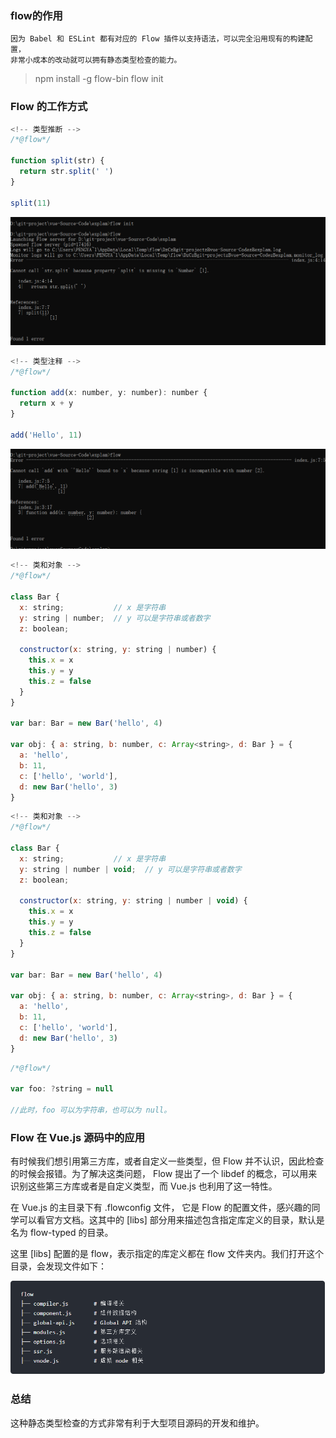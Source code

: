 ### flow的作用
	因为 Babel 和 ESLint 都有对应的 Flow 插件以支持语法，可以完全沿用现有的构建配置，
	非常小成本的改动就可以拥有静态类型检查的能力。
	
	

>npm install -g flow-bin
>flow init


### Flow 的工作方式

```javascript
<!-- 类型推断 -->
/*@flow*/

function split(str) {
  return str.split(' ')
}

split(11)
```

![flow执行图片](./img/flow.png)


```javascript
<!-- 类型注释 -->
/*@flow*/

function add(x: number, y: number): number {
  return x + y
}

add('Hello', 11)
```

![flow执行图片](./img/flow2.png)

```javascript
<!-- 类和对象 -->
/*@flow*/

class Bar {
  x: string;           // x 是字符串
  y: string | number;  // y 可以是字符串或者数字
  z: boolean;

  constructor(x: string, y: string | number) {
    this.x = x
    this.y = y
    this.z = false
  }
}

var bar: Bar = new Bar('hello', 4)

var obj: { a: string, b: number, c: Array<string>, d: Bar } = {
  a: 'hello',
  b: 11,
  c: ['hello', 'world'],
  d: new Bar('hello', 3)
}

```

```javascript
<!-- 类和对象 -->
/*@flow*/

class Bar {
  x: string;           // x 是字符串
  y: string | number | void;  // y 可以是字符串或者数字
  z: boolean;

  constructor(x: string, y: string | number | void) {
    this.x = x
    this.y = y
    this.z = false
  }
}

var bar: Bar = new Bar('hello', 4)

var obj: { a: string, b: number, c: Array<string>, d: Bar } = {
  a: 'hello',
  b: 11,
  c: ['hello', 'world'],
  d: new Bar('hello', 3)
}

```

```javascript
/*@flow*/

var foo: ?string = null

//此时，foo 可以为字符串，也可以为 null。
```

### Flow 在 Vue.js 源码中的应用
有时候我们想引用第三方库，或者自定义一些类型，但 Flow 并不认识，因此检查的时候会报错。为了解决这类问题，
Flow 提出了一个 libdef 的概念，可以用来识别这些第三方库或者是自定义类型，而 Vue.js 也利用了这一特性。

在 Vue.js 的主目录下有 .flowconfig 文件， 它是 Flow 的配置文件，感兴趣的同学可以看官方文档。这其中的
 [libs] 部分用来描述包含指定库定义的目录，默认是名为 flow-typed 的目录。

这里 [libs] 配置的是 flow，表示指定的库定义都在 flow 文件夹内。我们打开这个目录，会发现文件如下：

![flow执行图片](./img/flow3.png)

### 总结

这种静态类型检查的方式非常有利于大型项目源码的开发和维护。
